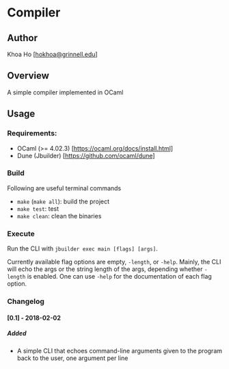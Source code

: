 Compiler
==========

Author
------

Khoa Ho [hokhoa@grinnell.edu]


Overview
--------

A simple compiler implemented in OCaml


Usage
-----

### Requirements:
* OCaml (>= 4.02.3) [https://ocaml.org/docs/install.html]
* Dune (Jbuilder) [https://github.com/ocaml/dune]

### Build
Following are useful terminal commands
* `make` (`make all`): build the project
* `make test`: test
* `make clean`: clean the binaries

### Execute
Run the CLI with `jbuilder exec main [flags] [args]`.

Currently available flag options are empty, `-length`, or `-help`. Mainly, the CLI will echo the args or the string length of the args, depending whether `-length` is enabled. One can use `-help` for the documentation of each flag option.

### Changelog
#### [0.1] - 2018-02-02
##### Added
- A simple CLI that echoes command-line arguments given to the program back to the user, one argument per line
